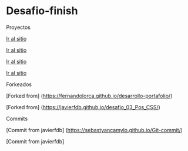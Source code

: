 # Desafio-finish
Proyectos

[Ir al sitio](https://sebastyancamylo.github.io/MY-CV/)

[Ir al sitio](https://sebastyancamylo.github.io/LADING-PAGE/)

[Ir al sitio](https://sebastyancamylo.github.io/IGUANA-PAGE/)

[Ir al sitio](https://sebastyancamylo.github.io/CUPPON/)

Forkeados

[Forked from] (https://fernandolorca.github.io/desarrollo-portafolio/)

[Forked from] (https://javierfdb.github.io/desafio_03_Pos_CSS/)

Commits

[Commit from javierfdb] (https://sebastyancamylo.github.io/Git-commit/)

[Commit from javierfdb]
